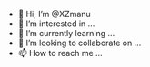 - 👋 Hi, I’m @XZmanu
- 👀 I’m interested in ...
- 🌱 I’m currently learning ...
- 💞️ I’m looking to collaborate on ...
- 📫 How to reach me ...

<!---
XZmanu/XZmanu is a ✨ special ✨ repository because its `README.md` (this file) appears on your GitHub profile.
You can click the Preview link to take a look at your changes.
--->
